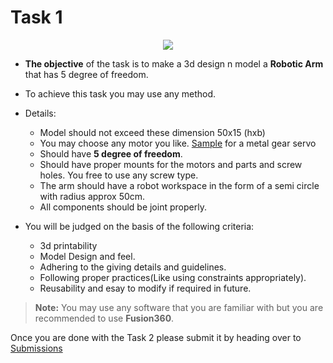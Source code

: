 # Task 1

<center><img src="https://media.discordapp.net/attachments/906806676944977972/1010947061631426700/unknown.png"></center>

* **The objective** of the task is to make a 3d design n model a **Robotic Arm** that has 5 degree of freedom.

* To achieve this task you may use any method.

* Details:
	- Model should not exceed these dimension 50x15 (hxb)
	- You may choose any motor you like. [Sample](https://grabcad.com/library/tower-pro-mg946r-metal-gear-servo-1) for a metal gear servo 
	- Should have **5 degree of freedom**.
	- Should have proper mounts for the motors and parts and screw holes. You free to use any screw type.
	- The arm should have a robot workspace in the form of a semi circle with radius approx 50cm.
	- All components should be joint properly.

* You will be judged on the basis of the following criteria:
	- 3d printability
	- Model Design and feel.
	- Adhering to the giving details and guidelines.
	- Following proper practices(Like using constraints appropriately).
	- Reusability and esay to modify if required in future.

>**Note:** You may use any software that you are familiar with but you are recommended to use **Fusion360**.

Once you are done with the Task 2 please submit it by heading over to [Submissions](./submissions.md)



